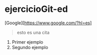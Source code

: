 # ejercicioGit-ed
[Google][https://www.google.com/?hl=es]
>esto es una cita
1. Primer ejemplo
2. Segundo ejemplo
